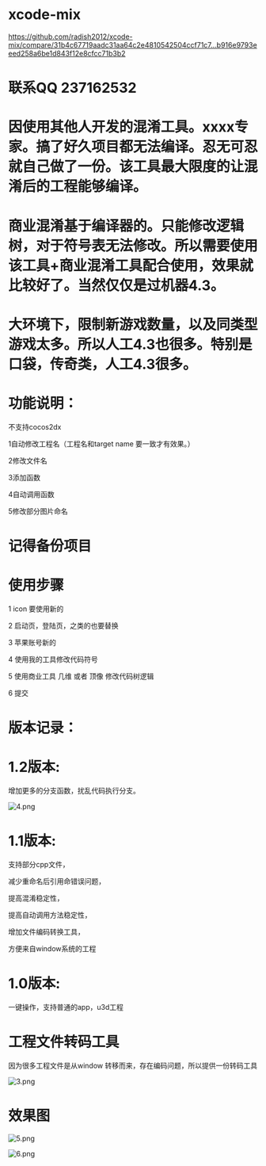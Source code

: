 # xcode-mix
https://github.com/radish2012/xcode-mix/compare/31b4c67719aadc31aa64c2e4810542504ccf71c7...b916e9793eeed258a6be1d843f12e8cfcc71b3b2

# 联系QQ 237162532

# 因使用其他人开发的混淆工具。xxxx专家。搞了好久项目都无法编译。忍无可忍就自己做了一份。该工具最大限度的让混淆后的工程能够编译。



# 商业混淆基于编译器的。只能修改逻辑树，对于符号表无法修改。所以需要使用该工具+商业混淆工具配合使用，效果就比较好了。当然仅仅是过机器4.3。

# 大环境下，限制新游戏数量，以及同类型游戏太多。所以人工4.3也很多。特别是口袋，传奇类，人工4.3很多。



# 功能说明：

不支持cocos2dx

1自动修改工程名（工程名和target name 要一致才有效果。）

2修改文件名

3添加函数

4自动调用函数

5修改部分图片命名


# 记得备份项目


# 使用步骤

1 icon 要使用新的

2 启动页，登陆页，之类的也要替换

3 苹果账号新的

4 使用我的工具修改代码符号

5 使用商业工具 几维 或者 顶像 修改代码树逻辑

6 提交






# 版本记录：

# 1.2版本:

增加更多的分支函数，扰乱代码执行分支。


![4.png](https://raw.githubusercontent.com/radish2012/xcode-mix/master/4.png)

# 1.1版本:

支持部分cpp文件，

减少重命名后引用命错误问题，

提高混淆稳定性，

提高自动调用方法稳定性，

增加文件编码转换工具，

方便来自window系统的工程




# 1.0版本:

一键操作，支持普通的app，u3d工程




# 工程文件转码工具

因为很多工程文件是从window 转移而来，存在编码问题，所以提供一份转码工具

![3.png](https://raw.githubusercontent.com/radish2012/xcode-mix/master/3.png)



# 效果图

![5.png](https://raw.githubusercontent.com/radish2012/xcode-mix/master/5.png)

![6.png](https://raw.githubusercontent.com/radish2012/xcode-mix/master/6.png)
